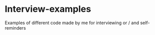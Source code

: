 # Interview-examples
Examples of different code made by me for interviewing or / and self-reminders
